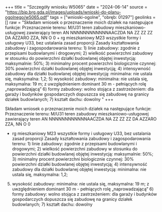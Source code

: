 +++
title = "Szczegóły wniosku W5065"
date = "2024-06-14"
source = "https://bip.brg.gda.pl/images/uploads/wnioski-do-planu-ogolnego/w5065.pdf"
tags = ["wnioski-ogolne", "obręb: 01297"]
geolinks = []
raw = "Składam wniosek o przeznaczenie moich działek na następujące funkcje: Przeznaczenie terenu: M/U31 teren zabudowy mieszkaniowo-usługowej zawierający teren AN NNNNNNNNNNNNAACZDA NA ZZ ZZ ZZ DA AZZARO ZZA, NN O 0 + rg mieszkaniowy M23 wszystkie formy i usługowy U33, bez ustalania zasad proporcji Zasady kształtowania zabudowy i zagospodarowania terenu: 1) linie zabudowy: zgodnie z przepisami budowlanymi i drogowymi; 2) wielkość powierzchni zabudowy w stosunku do powierzchni działki budowlanej objętej inwestycją: maksymalnie: 50%; 3) minimalny procent powierzchni biologicznie czynnej: 30% powierzchni działki budowlanej objętej inwestycją; 4) intensywność zabudowy dla działki budowlanej objętej inwestycją: minimalna: nie ustala się, maksymalna: 1,2; 5) wysokość zabudowy: minimalna: nie ustala się, maksymalna: 19 m; z uwzględnieniem dominant 30 m - pełniących rolę „naprowadzającą” 6) formy zabudowy: wolno stojąca z zastrzeżeniem: dla garaży i budynków gospodarczych dopuszcza się zabudowę na granicy działek budowlanych; 7) kształt dachu: dowolny "
+++

Składam wniosek o przeznaczenie moich działek na następujące funkcje:
Przeznaczenie terenu: M/U31 teren zabudowy mieszkaniowo-usługowej zawierający teren
AN NNNNNNNNNNNNAACZDA NA ZZ ZZ ZZ DA AZZARO ZZA,
NN O 0
+ rg
mieszkaniowy M23 wszystkie formy i usługowy U33, bez ustalania zasad proporcji Zasady
kształtowania zabudowy i zagospodarowania terenu: 1) linie zabudowy: zgodnie z przepisami
budowlanymi i drogowymi; 2) wielkość powierzchni zabudowy w stosunku do powierzchni działki
budowlanej objętej inwestycją: maksymalnie: 50%; 3) minimalny procent powierzchni
biologicznie czynnej: 30% powierzchni działki budowlanej objętej inwestycją; 4) intensywność
zabudowy dla działki budowlanej objętej inwestycją: minimalna: nie ustala się, maksymalna: 1,2;
5) wysokość zabudowy: minimalna: nie ustala się, maksymalna: 19 m; z uwzględnieniem
dominant 30 m - pełniących rolę „naprowadzającą” 6) formy zabudowy: wolno stojąca z
zastrzeżeniem: dla garaży i budynków gospodarczych dopuszcza się zabudowę na granicy
działek budowlanych; 7) kształt dachu: dowolny



